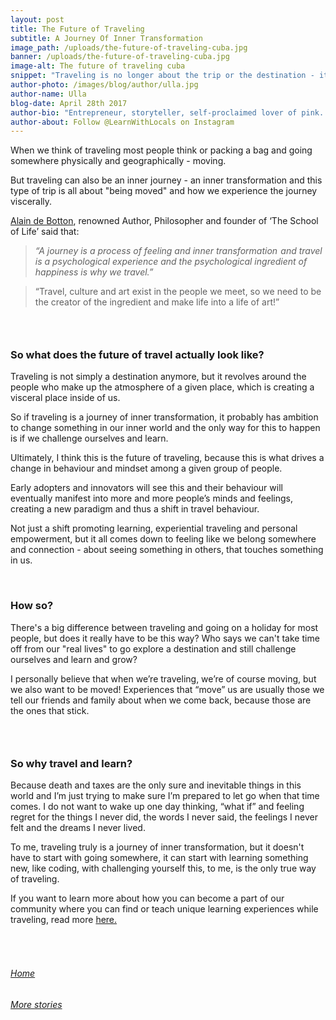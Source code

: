 ```yaml
---
layout: post
title: The Future of Traveling
subtitle: A Journey Of Inner Transformation
image_path: /uploads/the-future-of-traveling-cuba.jpg
banner: /uploads/the-future-of-traveling-cuba.jpg
image-alt: The future of traveling cuba
snippet: "Traveling is no longer about the trip or the destination - it's about how we experience it viscerally."
author-photo: /images/blog/author/ulla.jpg
author-name: Ulla
blog-date: April 28th 2017
author-bio: "Entrepreneur, storyteller, self-proclaimed lover of pink. Co-owner myguideseoul.com and Founder of learnwithlocals.io."
author-about: Follow @LearnWithLocals on Instagram
---
```



When we think of traveling most people think or packing a bag and going somewhere physically and geographically - moving.

But traveling can also be an inner journey - an inner transformation and this type of trip is all about "being moved" and how we experience the journey viscerally.

[Alain de Botton](http://alaindebotton.com/), renowned Author, Philosopher and founder of ‘The School of Life’ said that:

> *“A journey is a process of feeling and inner transformation  and travel is a psychological experience and the psychological ingredient of happiness is why we travel.”*

> “Travel, culture and art exist in the people we meet, so we need to be the creator of the ingredient and make life into a life of art!”

### &nbsp;

### So what does the future of travel actually look like?

Traveling is not simply a destination anymore, but it revolves around the people who make up the atmosphere of a given place, which is creating a visceral place inside of us.

So if traveling is a journey of inner transformation, it probably has ambition to change something in our inner world and the only way for this to happen is if we challenge ourselves and learn.

Ultimately, I think this is the future of traveling, because this is what drives a change in behaviour and mindset among a given group of people.

Early adopters and innovators will see this and their behaviour will eventually manifest into more and more people’s minds and feelings, creating a new paradigm and thus a shift in travel behaviour.

Not just a shift promoting learning, experiential traveling and personal empowerment, but it all comes down to feeling like we belong somewhere and connection - about seeing something in others, that touches something in us.

&nbsp;

### How so?

There's a big difference between traveling and going on a holiday for most people, but does it really have to be this way? Who says we can't take time off from our "real lives" to go explore a destination and still challenge ourselves and learn and grow?

I personally believe that when we’re traveling, we’re of course moving, but we also want to be moved! Experiences that “move” us are usually those we tell our friends and family about when we come back, because those are the ones that stick.

### &nbsp;

### So why travel and learn?

Because death and taxes are the only sure and inevitable things in this world and I’m just trying to make sure I’m prepared to let go when that time comes. I do not want to wake up one day thinking, “what if” and feeling regret for the things I never did, the words I never said, the feelings I never felt and the dreams I never lived.

To me, traveling truly is a journey of inner transformation, but it doesn't have to start with going somewhere, it can start with learning something new, like coding, with challenging yourself this, to me, is the only true way of traveling.

If you want to learn more about how you can become a part of our community where you can find or teach unique learning experiences while traveling, read more [here.](/signup.html)

###### &nbsp;

###### [Home](/)

###### [More stories](/blog.html)
